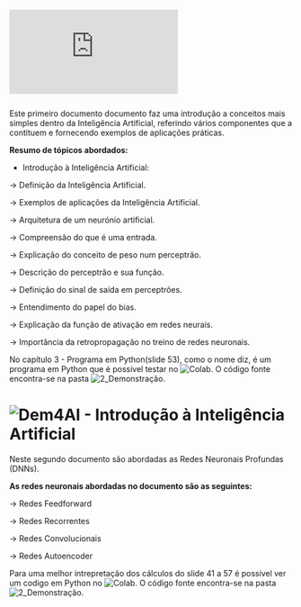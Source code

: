 # ![Dem4AI - Introdução à Inteligência Artificial](https://github.com/ipleiria-robotics/Dem4AI/blob/main/1_Documentos/Dem4AI%20-%20Introdu%C3%A7%C3%A3o%20%C3%A0%20Intelig%C3%AAncia%20Artificial.pdf)

Este primeiro documento documento faz uma introdução a conceitos mais simples dentro da Inteligência Artificial, referindo vários componentes que a contituem e fornecendo exemplos de aplicações práticas. 

**Resumo de tópicos abordados:**

- Introdução à Inteligência Artificial:

-> Definição da Inteligência Artificial.

-> Exemplos de aplicações da Inteligência Artificial.

-> Arquitetura de um neurónio artificial. 

-> Compreensão do que é uma entrada.

-> Explicação do conceito de peso num perceptrão.

-> Descrição do perceptrão e sua função.

-> Definição do sinal de saída em perceptrões.

-> Entendimento do papel do bias.

-> Explicação da função de ativação em redes neurais.

-> Importância da retropropagação no treino de redes neuronais.

No capítulo 3 - Programa em Python(slide 53), como o nome diz, é um programa em Python que é possível testar no ![Colab](https://colab.research.google.com/drive/1JCPxj_SKW8FbKyXmfAfIugp1sqvmx5mH?authuser=2#scrollTo=Gmw9p9moiodW). O código fonte encontra-se na pasta ![2_Demonstração](https://github.com/ipleiria-robotics/Dem4AI/blob/main/2_Demonstracao/DEM4AI_Classifica%C3%A7%C3%A3o_das_frutas_Ma%C3%A7%C3%A3_Banana.ipynb).

# ![Dem4AI - Introdução à Inteligência Artificial]()

Neste segundo documento são abordadas as Redes Neuronais Profundas (DNNs). 

**As redes neuronais abordadas no documento são as seguintes:**

-> Redes Feedforward 

-> Redes Recorrentes

-> Redes Convolucionais

-> Redes Autoencoder

Para uma melhor intrepretação dos cálculos do slide 41 a 57 é possivel ver um codigo em Python no ![Colab](https://colab.research.google.com/drive/1WsSyjNaYudU-O8wN9NeQIvvTlRQVzJW7). O código fonte encontra-se na pasta ![2_Demonstração](https://github.com/ipleiria-robotics/Dem4AI/blob/main/2_Demonstracao/DEM4AI_Classifica%C3%A7%C3%A3o_das_frutas_Ma%C3%A7%C3%A3_Banana.ipynb).
